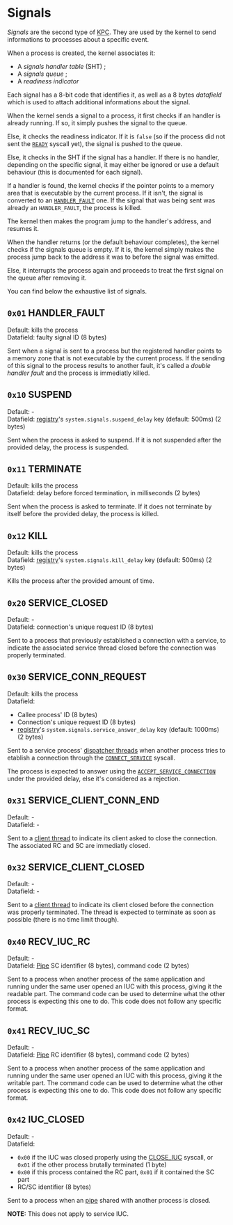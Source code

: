 # Signals

_Signals_ are the second type of [KPC](../technical/kpc.md). They are used by the kernel to send informations to processes about a specific event.

When a process is created, the kernel associates it:

* A _signals handler table_ (SHT) ;
* A _signals queue_ ;
* A _readiness indicator_

Each signal has a 8-bit code that identifies it, as well as a 8 bytes _datafield_ which is used to attach additional informations about the signal.

When the kernel sends a signal to a process, it first checks if an handler is already running. If so, it simply pushes the signal to the queue.

Else, it checks the readiness indicator. If it is `false` (so if the process did not sent the [`READY`](syscalls.md#0x04-ready) syscall yet), the signal is pushed to the queue.

Else, it checks in the SHT if the signal has a handler. If there is no handler, depending on the specific signal, it may either be ignored or use a default behaviour (this is documented for each signal).

If a handler is found, the kernel checks if the pointer points to a memory area that is executable by the current process. If it isn't, the signal is converted to an [`HANDLER_FAULT`](#0x01-handler_fault) one. If the signal that was being sent was already an `HANDLER_FAULT`, the process is killed.

The kernel then makes the program jump to the handler's address, and resumes it.

When the handler returns (or the default behaviour completes), the kernel checks if the signals queue is empty. If it is, the kernel simply makes the process jump back to the address it was to before the signal was emitted.

Else, it interrupts the process again and proceeds to treat the first signal on the queue after removing it.

You can find below the exhaustive list of signals.

## `0x01` HANDLER_FAULT

Default: kills the process  
Datafield: faulty signal ID (8 bytes)

Sent when a signal is sent to a process but the registered handler points to a memory zone that is not executable by the current process.
If the sending of this signal to the process results to another fault, it's called a _double handler fault_ and the process is immediatly killed.

## `0x10` SUSPEND

Default: -  
Datafield: [registry](registry.md)'s `system.signals.suspend_delay` key (default: 500ms) (2 bytes)

Sent when the process is asked to suspend. If it is not suspended after the provided delay, the process is suspended.

## `0x11` TERMINATE

Default: kills the process  
Datafield: delay before forced termination, in milliseconds (2 bytes)

Sent when the process is asked to terminate. If it does not terminate by itself before the provided delay, the process is killed.

## `0x12` KILL

Default: kills the process  
Datafield: [registry](registry.md)'s `system.signals.kill_delay` key (default: 500ms) (2 bytes)

Kills the process after the provided amount of time.

## `0x20` SERVICE_CLOSED

Default: -  
Datafield: connection's unique request ID (8 bytes)

Sent to a process that previously established a connection with a service, to indicate the associated service thread closed before the connection was properly terminated.

## `0x30` SERVICE_CONN_REQUEST

Default: kills the process  
Datafield:
* Callee process' ID (8 bytes)
* Connection's unique request ID (8 bytes)
* [registry](registry.md)'s `system.signals.service_answer_delay` key (default: 1000ms) (2 bytes)

Sent to a service process' [dispatcher threads](services.md#thread-types) when another process tries to etablish a connection through the [`CONNECT_SERVICE`](syscalls.md#0x20-connect_service) syscall.

The process is expected to answer using the [`ACCEPT_SERVICE_CONNECTION`](syscalls.md#0x30-accept_service_conn) under the provided delay, else it's considered as a rejection.

## `0x31` SERVICE_CLIENT_CONN_END

Default: -  
Datafield: -

Sent to a [client thread](services.md#thread-types) to indicate its client asked to close the connection.
The associated RC and SC are immediatly closed.

## `0x32` SERVICE_CLIENT_CLOSED

Default: -  
Datafield: -

Sent to a [client thread](services.md#thread-types) to indicate its client closed before the connection was properly terminated.
The thread is expected to terminate as soon as possible (there is no time limit though).

## `0x40` RECV_IUC_RC

Default: -  
Datafield: [Pipe](ipc.md#pipes) SC identifier (8 bytes), command code (2 bytes)

Sent to a process when another process of the same application and running under the same user opened an IUC with this process, giving it the readable part.
The command code can be used to determine what the other process is expecting this one to do. This code does not follow any specific format.

## `0x41` RECV_IUC_SC

Default: -  
Datafield: [Pipe](ipc.md#pipes) RC identifier (8 bytes), command code (2 bytes)

Sent to a process when another process of the same application and running under the same user opened an IUC with this process, giving it the writable part.
The command code can be used to determine what the other process is expecting this one to do. This code does not follow any specific format.

## `0x42` IUC_CLOSED

Default: -  
Datafield:
* `0x00` if the IUC was closed properly using the [CLOSE_IUC](syscalls.md#0x42-close_iuc) syscall, or `0x01` if the other process brutally terminated (1 byte)
* `0x00` if this process contained the RC part, `0x01` if it contained the SC part
* RC/SC identifier (8 bytes)

Sent to a process when an [pipe](ipc.md#pipes) shared with another process is closed.

**NOTE:** This does not apply to service IUC.

